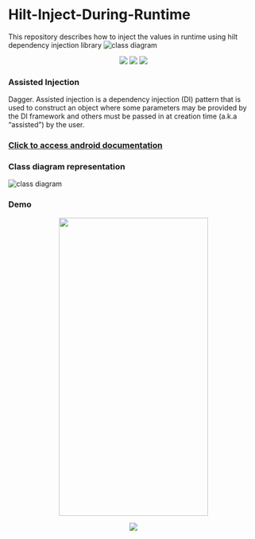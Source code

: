 # Hilt-Inject-During-Runtime
This repository describes how to inject the values in runtime using hilt dependency injection library 
![class diagram](https://github.com/devrath/Hilt-Inject-During-Runtime/blob/main/assets/banner.png)


<p align="center">
<a><img src="https://img.shields.io/badge/Built%20Using-Kotlin-silver?style=for-the-badge&logo=kotlin"></a>
<a><img src="https://img.shields.io/badge/Built%20By-Android%20Studio-red?style=for-the-badge&logo=android%20studio"></a>  
<a><img src="https://img.shields.io/badge/Tool-Hilt-purple?style=for-the-badge&logo=elixir"></a>  
</p>

### Assisted Injection
Dagger. Assisted injection is a dependency injection (DI) pattern that is used to construct an object where some parameters may be provided by the DI framework and others must be passed in at creation time (a.k.a “assisted”) by the user.

### [Click to access android documentation](https://dagger.dev/dev-guide/assisted-injection.html)

### Class diagram representation
![class diagram](https://github.com/devrath/Hilt-Inject-During-Runtime/blob/main/assets/block_diagram.png)

### Demo
<p align="center">
  <img width=300 height=600 src="https://github.com/devrath/Hilt-Inject-During-Runtime/blob/main/assets/demo.gif">
</p>

<p align="center">
<a><img src="https://forthebadge.com/images/badges/built-for-android.svg"></a>
</p>
